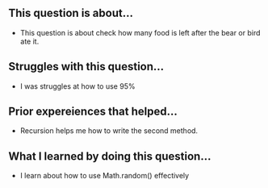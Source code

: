 ## This question is about...
- This question is about check how many food is left after the bear or bird ate it.
## Struggles with this question...
- I was struggles at how to use 95%
## Prior expereiences that helped...
- Recursion helps me how to write the second method.
## What I learned by doing this question...
- I learn about how to use Math.random() effectively
